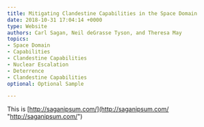 ```yaml
---
title: Mitigating Clandestine Capabilities in the Space Domain
date: 2018-10-31 17:04:14 +0000
type: Website
authors: Carl Sagan, Neil deGrasse Tyson, and Theresa May
topics:
- Space Domain
- Capabilities
- Clandestine Capabilities
- Nuclear Escalation
- Deterrence
- Clandestine Capabilities
optional: Optional Sample

---
```

This is [http://saganipsum.com/](http://saganipsum.com/ "http://saganipsum.com/")